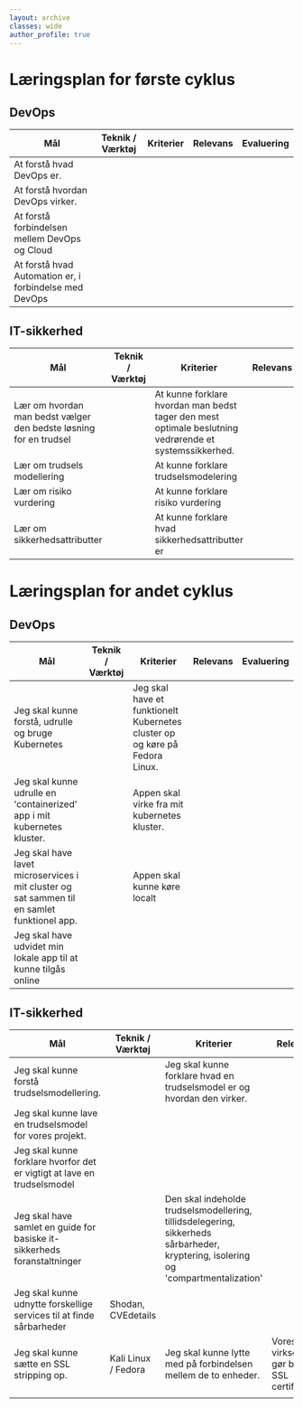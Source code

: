 ```yaml
---
layout: archive
classes: wide
author_profile: true
---
```

<h1>Læringsplan for første cyklus</h1>

<h2>DevOps</h2>

| Mål | Teknik / Værktøj | Kriterier | Relevans | Evaluering |
|-------|--------|---------|---------|---------|
| At forstå hvad DevOps er. |  |  |  |
| At forstå hvordan DevOps virker. |  |  |  |
| At forstå forbindelsen mellem DevOps og Cloud |  |  |  |
| At forstå hvad Automation er, i forbindelse med DevOps |  |  |  |

<h2>IT-sikkerhed</h2>

| Mål | Teknik / Værktøj | Kriterier | Relevans | Evaluering |
|--------|--------|---------|---------|---------|
| Lær om hvordan man bedst vælger den bedste løsning for en trudsel |  | At kunne forklare hvordan man bedst tager den mest optimale beslutning vedrørende et systemssikkerhed. |  |
| Lær om trudsels modellering  |  | At kunne forklare trudselsmodelering |  |
| Lær om risiko vurdering |  | At kunne forklare risiko vurdering |  |
| Lær om sikkerhedsattributter |  | At kunne forklare hvad sikkerhedsattributter er |  |



<h1>Læringsplan for andet cyklus</h1>

<h2>DevOps</h2>

| Mål | Teknik / Værktøj | Kriterier | Relevans | Evaluering |
|-------|--------|---------|---------|---------|
| Jeg skal kunne forstå, udrulle og bruge Kubernetes |  | Jeg skal have et funktionelt Kubernetes cluster op og køre på Fedora Linux. |  |
| Jeg skal kunne udrulle en 'containerized' app i mit kubernetes kluster.  |  | Appen skal virke fra mit kubernetes kluster. |  |
| Jeg skal have lavet microservices i mit cluster og sat sammen til en samlet funktionel app. |  | Appen skal kunne køre localt |  |  |
| Jeg skal have udvidet min lokale app til at kunne tilgås online |  |  |  |  |

<h2>IT-sikkerhed</h2>

| Mål | Teknik / Værktøj | Kriterier | Relevans | Evaluering |
|-------|--------|---------|---------|---------|
| Jeg skal kunne forstå trudselsmodellering. |  | Jeg skal kunne forklare hvad en trudselsmodel er og hvordan den virker. |  |  |
| Jeg skal kunne lave en trudselsmodel for vores projekt. |  |  |  |  |
| Jeg skal kunne forklare hvorfor det er vigtigt at lave en trudselsmodel |  |  |  |  |
| Jeg skal have samlet en guide for basiske it-sikkerheds foranstaltninger |  | Den skal indeholde trudselsmodellering, tillidsdelegering, sikkerheds sårbarheder, kryptering, isolering og 'compartmentalization' |  |  |
| Jeg skal kunne udnytte forskellige services til at finde sårbarheder | Shodan, CVEdetails |  |  |
| Jeg skal kunne sætte en SSL stripping op. | Kali Linux / Fedora | Jeg skal kunne lytte med på forbindelsen mellem de to enheder. | Vores virksomhed gør brug af SSL certifikater. |  |
|  |  |  |  |  |

